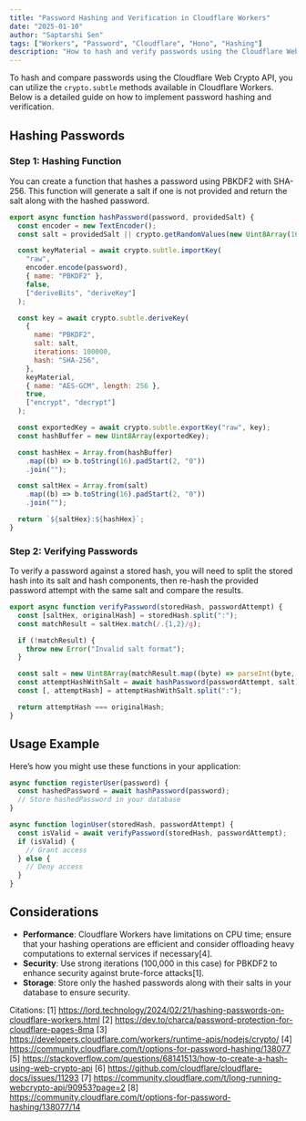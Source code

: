 ```yaml
---
title: "Password Hashing and Verification in Cloudflare Workers"
date: "2025-01-10"
author: "Saptarshi Sen"
tags: ["Workers", "Password", "Cloudflare", "Hono", "Hashing"]
description: "How to hash and verify passwords using the Cloudflare Web Crypto API in Cloudflare Workers. Where libraries like bcrypt and argon2 are not available."
---
```


To hash and compare passwords using the Cloudflare Web Crypto API, you can utilize the `crypto.subtle` methods available in Cloudflare Workers. Below is a detailed guide on how to implement password hashing and verification.

## Hashing Passwords

### Step 1: Hashing Function

You can create a function that hashes a password using PBKDF2 with SHA-256. This function will generate a salt if one is not provided and return the salt along with the hashed password.

```javascript
export async function hashPassword(password, providedSalt) {
  const encoder = new TextEncoder();
  const salt = providedSalt || crypto.getRandomValues(new Uint8Array(16));

  const keyMaterial = await crypto.subtle.importKey(
    "raw",
    encoder.encode(password),
    { name: "PBKDF2" },
    false,
    ["deriveBits", "deriveKey"]
  );

  const key = await crypto.subtle.deriveKey(
    {
      name: "PBKDF2",
      salt: salt,
      iterations: 100000,
      hash: "SHA-256",
    },
    keyMaterial,
    { name: "AES-GCM", length: 256 },
    true,
    ["encrypt", "decrypt"]
  );

  const exportedKey = await crypto.subtle.exportKey("raw", key);
  const hashBuffer = new Uint8Array(exportedKey);

  const hashHex = Array.from(hashBuffer)
    .map((b) => b.toString(16).padStart(2, "0"))
    .join("");

  const saltHex = Array.from(salt)
    .map((b) => b.toString(16).padStart(2, "0"))
    .join("");

  return `${saltHex}:${hashHex}`;
}
```

### Step 2: Verifying Passwords

To verify a password against a stored hash, you will need to split the stored hash into its salt and hash components, then re-hash the provided password attempt with the same salt and compare the results.

```javascript
export async function verifyPassword(storedHash, passwordAttempt) {
  const [saltHex, originalHash] = storedHash.split(":");
  const matchResult = saltHex.match(/.{1,2}/g);

  if (!matchResult) {
    throw new Error("Invalid salt format");
  }

  const salt = new Uint8Array(matchResult.map((byte) => parseInt(byte, 16)));
  const attemptHashWithSalt = await hashPassword(passwordAttempt, salt);
  const [, attemptHash] = attemptHashWithSalt.split(":");

  return attemptHash === originalHash;
}
```

## Usage Example

Here’s how you might use these functions in your application:

```javascript
async function registerUser(password) {
  const hashedPassword = await hashPassword(password);
  // Store hashedPassword in your database
}

async function loginUser(storedHash, passwordAttempt) {
  const isValid = await verifyPassword(storedHash, passwordAttempt);
  if (isValid) {
    // Grant access
  } else {
    // Deny access
  }
}
```

## Considerations

- **Performance**: Cloudflare Workers have limitations on CPU time; ensure that your hashing operations are efficient and consider offloading heavy computations to external services if necessary[4].
- **Security**: Use strong iterations (100,000 in this case) for PBKDF2 to enhance security against brute-force attacks[1].
- **Storage**: Store only the hashed passwords along with their salts in your database to ensure security.

Citations:
[1] https://lord.technology/2024/02/21/hashing-passwords-on-cloudflare-workers.html
[2] https://dev.to/charca/password-protection-for-cloudflare-pages-8ma
[3] https://developers.cloudflare.com/workers/runtime-apis/nodejs/crypto/
[4] https://community.cloudflare.com/t/options-for-password-hashing/138077
[5] https://stackoverflow.com/questions/68141513/how-to-create-a-hash-using-web-crypto-api
[6] https://github.com/cloudflare/cloudflare-docs/issues/11293
[7] https://community.cloudflare.com/t/long-running-webcrypto-api/90953?page=2
[8] https://community.cloudflare.com/t/options-for-password-hashing/138077/14
